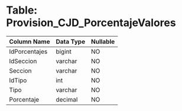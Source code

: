 # Table: Provision_CJD_PorcentajeValores

| Column Name | Data Type | Nullable |
|-------------|-----------|----------|
| IdPorcentajes | bigint | NO |
| IdSeccion | varchar | NO |
| Seccion | varchar | NO |
| IdTipo | int | NO |
| Tipo | varchar | NO |
| Porcentaje | decimal | NO |
